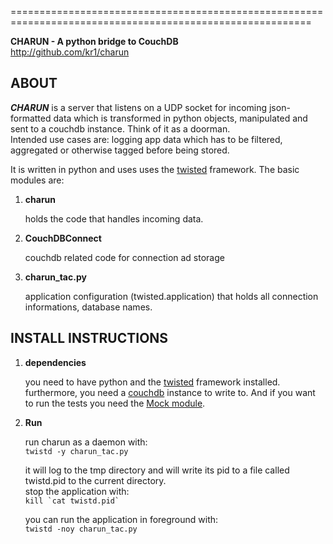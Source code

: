==========================================================================================================

**CHARUN - A python bridge to CouchDB**  
<http://github.com/kr1/charun>

ABOUT
-----

***CHARUN*** is a server that listens on a UDP socket for incoming json-formatted data which is transformed in python objects, manipulated and sent to a couchdb instance. Think of it as a doorman.  
Intended use cases are: logging app data which has to be filtered, aggregated or otherwise tagged before being stored.

It is written in python and uses uses the [twisted](http://twistedmatrix.com/trac/wiki/Documentation) framework.
The basic modules are:

1.  **charun** 

    holds the code that handles incoming data.

2.  **CouchDBConnect**

    couchdb related code for connection ad storage

3.  **charun_tac.py**

    application configuration (twisted.application) that holds all connection informations, database names.


INSTALL INSTRUCTIONS
-------------------

1.  **dependencies**

    you need to have python and the [twisted](http://twistedmatrix.com/trac/wiki/Documentation) framework installed. 
    furthermore, you need a [couchdb](http://couchdb.apache.org/) instance to write to. 
    And if you want to run the tests you need the [Mock module](http://python-mock.sourceforge.net/). 

2.  **Run**

    run charun as a daemon with:  
    <code>twistd -y charun_tac.py</code>

    it will log to the tmp directory and will write its pid to a file called twistd.pid to the current directory.  
    stop the application with:  
    <code>kill \`cat twistd.pid\`</code>

    you can run the application in foreground with:  
    <code>twistd -noy charun_tac.py</code>

